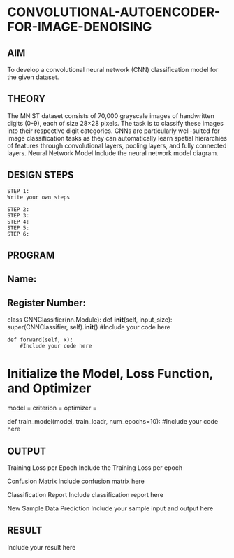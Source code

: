 # CONVOLUTIONAL-AUTOENCODER-FOR-IMAGE-DENOISING
## AIM
To develop a convolutional neural network (CNN) classification model for the given dataset.

## THEORY
The MNIST dataset consists of 70,000 grayscale images of handwritten digits (0-9), each of size 28×28 pixels. The task is to classify these images into their respective digit categories. CNNs are particularly well-suited for image classification tasks as they can automatically learn spatial hierarchies of features through convolutional layers, pooling layers, and fully connected layers.
Neural Network Model
Include the neural network model diagram.

## DESIGN STEPS
```
STEP 1:
Write your own steps

STEP 2:
STEP 3:
STEP 4:
STEP 5:
STEP 6:
```
## PROGRAM
## Name:
## Register Number:
class CNNClassifier(nn.Module):
    def __init__(self, input_size):
        super(CNNClassifier, self).__init__()
        #Include your code here

    def forward(self, x):
        #Include your code here



# Initialize the Model, Loss Function, and Optimizer
model =
criterion =
optimizer =

def train_model(model, train_loadr, num_epochs=10):
    #Include your code here
## OUTPUT
Training Loss per Epoch
Include the Training Loss per epoch

Confusion Matrix
Include confusion matrix here

Classification Report
Include classification report here

New Sample Data Prediction
Include your sample input and output here

## RESULT
Include your result here

